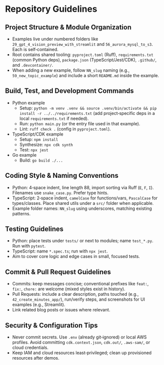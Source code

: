 # Repository Guidelines

## Project Structure & Module Organization
- Examples live under numbered folders like `29_gpt_4_vision_preview_with_streamlit` and `56_aurora_mysql_to_s3`. Each is self‑contained.
- Root contains shared tooling: `pyproject.toml` (Ruff), `requirements.txt` (common Python deps), `package.json` (TypeScript/Jest/CDK), `.github/`, and `.devcontainer/`.
- When adding a new example, follow `NN_slug` naming (e.g., `59_new_topic_example`) and include a short `README.md` inside the example.

## Build, Test, and Development Commands
- Python example
  - Setup: `python -m venv .venv && source .venv/bin/activate && pip install -r ../../requirements.txt` (add project‑specific deps in a local `requirements.txt` if needed).
  - Run: `python main.py` (or the entry file used in that example).
  - Lint: `ruff check .` (config in `pyproject.toml`).
- TypeScript/CDK example
  - Setup: `npm install`
  - Synthesize: `npx cdk synth`
  - Test: `npx jest`
- Go example
  - Build: `go build ./...`

## Coding Style & Naming Conventions
- Python: 4‑space indent, line length 88, import sorting via Ruff (`E`, `F`, `I`). Filenames use `snake_case.py`. Prefer type hints.
- TypeScript: 2‑space indent, `camelCase` for functions/vars, `PascalCase` for types/classes. Place shared utils under a `src/` folder when applicable.
- Example folder names: `NN_slug` using underscores, matching existing patterns.

## Testing Guidelines
- Python: place tests under `tests/` or next to modules; name `test_*.py`. Run with `pytest`.
- TypeScript: name `*.spec.ts`; run with `npx jest`.
- Aim to cover core logic and edge cases in small, focused tests.

## Commit & Pull Request Guidelines
- Commits: keep messages concise; conventional prefixes like `feat:`, `fix:`, `chore:` are welcome (mixed styles exist in history).
- Pull Requests: include a clear description, paths touched (e.g., `42_create_minutes_app/`), run/verify steps, and screenshots for UI examples (e.g., Streamlit).
- Link related blog posts or issues where relevant.

## Security & Configuration Tips
- Never commit secrets. Use `.env` (already git‑ignored) or local AWS profiles. Avoid committing `cdk.context.json`, `cdk.out/`, `.aws-sam/`, or cloud credentials.
- Keep IAM and cloud resources least‑privileged; clean up provisioned resources after demos.
